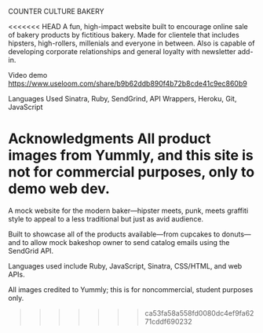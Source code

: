 COUNTER CULTURE BAKERY

<<<<<<< HEAD
A fun, high-impact website built to encourage online sale of bakery products by fictitious bakery. Made for clientele that includes hipsters, high-rollers, millenials and everyone in between. Also is capable of developing corporate relationships and general loyalty with newsletter add-in. 

Video demo
https://www.useloom.com/share/b9b62ddb890f4b72b8cde41c9ec860b9


Languages Used
Sinatra, Ruby, SendGrind, API Wrappers, Heroku, Git, JavaScript 

Acknowledgments
All product images from Yummly, and this site is not for commercial purposes, only to demo web dev.
=======
A mock website for the modern baker—hipster meets, punk, meets graffiti style to appeal to a less traditional but just as avid audience. 

Built to showcase all of the products available—from cupcakes to donuts—and to allow mock bakeshop owner to send catalog emails using the SendGrid API.

Languages used include Ruby, JavaScript, Sinatra, CSS/HTML, and web APIs.

All images credited to Yummly; this is for noncommercial, student purposes only.
>>>>>>> ca53fa58a558fd0080dc4ef9fa6271cddf690232
